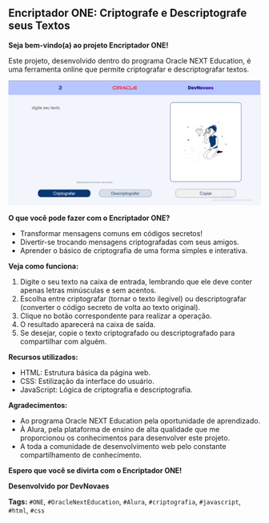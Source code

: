 ## Encriptador ONE: Criptografe e Descriptografe seus Textos  

**Seja bem-vindo(a) ao projeto Encriptador ONE!** 

Este projeto, desenvolvido dentro do programa Oracle NEXT Education, é uma ferramenta online que permite criptografar e descriptografar textos.

![Interface do Encriptador ONE](https://raw.githubusercontent.com/euvnovaes/Challenge-ONE/main/img/interfaceChallenge.png)

**O que você pode fazer com o Encriptador ONE?**

* Transformar mensagens comuns em códigos secretos! 
* Divertir-se trocando mensagens criptografadas com seus amigos. 
* Aprender o básico de criptografia de uma forma simples e interativa. 

**Veja como funciona:**

1. Digite o seu texto na caixa de entrada, lembrando que ele deve conter apenas letras minúsculas e sem acentos.
2. Escolha entre criptografar (tornar o texto ilegível) ou descriptografar (converter o código secreto de volta ao texto original).
3. Clique no botão correspondente para realizar a operação.
4. O resultado aparecerá na caixa de saída.
5. Se desejar, copie o texto criptografado ou descriptografado para compartilhar com alguém.

**Recursos utilizados:**

* HTML: Estrutura básica da página web.
* CSS: Estilização da interface do usuário.
* JavaScript: Lógica de criptografia e descriptografia.

**Agradecimentos:**

* Ao programa Oracle NEXT Education pela oportunidade de aprendizado.
* À Alura, pela plataforma de ensino de alta qualidade que me proporcionou os conhecimentos para desenvolver este projeto.
* A toda a comunidade de desenvolvimento web pelo constante compartilhamento de conhecimento.

**Espero que você se divirta com o Encriptador ONE!** 

**Desenvolvido por DevNovaes**

**Tags:** `#ONE`, `#OracleNextEducation`, `#Alura`, `#criptografia`, `#javascript`, `#html`, `#css`

